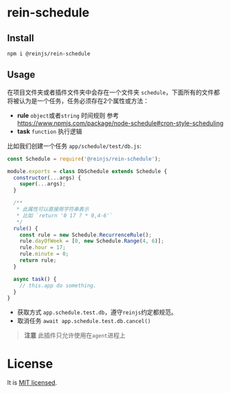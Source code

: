 # rein-schedule

## Install

```shell
npm i @reinjs/rein-schedule
```

## Usage

在项目文件夹或者插件文件夹中会存在一个文件夹 `schedule`，下面所有的文件都将被认为是一个任务，任务必须存在2个属性或方法：

- **rule** `object`或者`string` 时间规则 参考 https://www.npmjs.com/package/node-schedule#cron-style-scheduling
- **task** `function` 执行逻辑

比如我们创建一个任务 `app/schedule/test/db.js`:

```javascript
const Schedule = require('@reinjs/rein-schedule');

module.exports = class DbSchedule extends Schedule {
  constructor(...args) {
    super(...args);
  }

  /**
   * 此属性可以直接用字符串表示
   * 比如 `return '0 17 ? * 0,4-6'`
   */
  rule() {
    const rule = new Schedule.RecurrenceRule();
    rule.dayOfWeek = [0, new Schedule.Range(4, 6)];
    rule.hour = 17;
    rule.minute = 0;
    return rule;
  }

  async task() {
    // this.app do something.
  }
}
```

- 获取方式 `app.schedule.test.db`，遵守`reinjs`约定都规范。
- 取消任务 `await app.schedule.test.db.cancel()`

> **注意** 此插件只允许使用在`agent`进程上

# License

It is [MIT licensed](https://opensource.org/licenses/MIT).